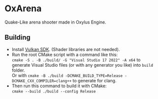 # OxArena
Quake-Like arena shooter made in Oxylus Engine.

## Building
- Install [Vulkan SDK](https://vulkan.lunarg.com/sdk/home). (Shader libraries are not needed).
- Run the root CMake script with a command like this:       
`cmake -S . -B ./build/ -G "Visual Studio 17 2022" -A x64` to generate Visual Studio files (or with any generator you like) into `build` folder.   
Or with `cmake -B ./build -DCMAKE_BUILD_TYPE=Release -DCMAKE_CXX_COMPILER=clang++` to generate for clang.    
- Then run this command to build it with CMake:   
`cmake --build ./build --config Release`   
